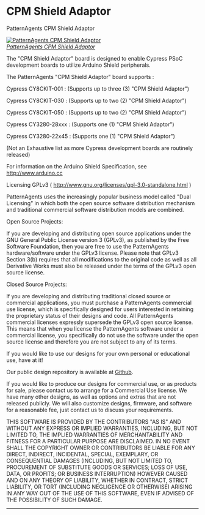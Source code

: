 CPM Shield Adaptor
====================

PatternAgents CPM Shield Adaptor

[![PatternAgents CPM Shield Adaptor](http://www.patternagents.com/img/projects/CPM_Shield/CPM_Shield_model.png)  
*PatternAgents CPM Shield Adaptor*](http://www.patternagents.com/projects/CPM_Shield.html)

The "CPM Shield Adaptor" board is designed to enable Cypress PSoC development boards to utilize Arduino Shield peripherals.

The PatternAgents "CPM Shield Adaptor" board supports :

Cypress CY8CKIT-001 : (Supports up to three (3) "CPM Shield Adaptor")

Cypress CY8CKIT-030 : (Supports up to two (2) "CPM Shield Adaptor")

Cypress CY8CKIT-050 : (Supports up to two (2) "CPM Shield Adaptor")

Cypress CY3280-28xxx : (Supports one (1) "CPM Shield Adaptor")

Cypress CY3280-22x45 : (Supports one (1) "CPM Shield Adaptor")

(Not an Exhaustive list as more Cypress development boards are routinely released)

For information on the Arduino Shield Specification, see http://www.arduino.cc

Licensing GPLv3 ( http://www.gnu.org/licenses/gpl-3.0-standalone.html )

PatternAgents uses the increasingly popular business model called "Dual Licensing" 
in which both the open source software distribution mechanism and traditional commercial software distribution models are combined.

Open Source Projects:        

If you are developing and distributing open source applications under the GNU General Public License version 3 (GPLv3), 
as published by the Free Software Foundation, then you are free to use the PatternAgents hardware/software under the GPLv3 license. 
Please note that GPLv3 Section 3(b) requires that all modifications to the original code as well as all Derivative Works 
must also be released under the terms of the GPLv3 open source license.

Closed Source Projects:

If you are developing and distributing traditional closed source or commercial applications, 
you must purchase a PatternAgents commercial use license, 
which is specifically designed for users interested in retaining the proprietary status of their designs and code. 
All PatternAgents commercial licenses expressly supersede the GPLv3 open source license. 
This means that when you license the PatternAgents software under a commercial license, 
you specifically do not use the software under the open source license and therefore you are not subject to any of its terms.
        
If you would like to use our designs for your own personal or educational use, have at it! 

Our public design repository is available at <a href="https://github.com/patternagents">Github</a>.

If you would like to produce our designs for commercial use, or as products for sale, 
please contact us to arrange for a Commercial Use license. We have many other designs, 
as well as options and extras that are not released publicly. 
We will also customize designs, firmware, and software for a reasonable fee, just contact us to discuss your requirements.

THIS SOFTWARE IS PROVIDED BY THE CONTRIBUTORS "AS IS" AND WITHOUT ANY EXPRESS OR IMPLIED WARRANTIES, 
INCLUDING, BUT NOT LIMITED TO, THE IMPLIED WARRANTIES OF MERCHANTABILITY AND FITNESS FOR A PARTICULAR PURPOSE ARE DISCLAIMED. 
IN NO EVENT SHALL THE COPYRIGHT OWNER OR CONTRIBUTORS BE LIABLE FOR ANY DIRECT, INDIRECT, INCIDENTAL, SPECIAL, EXEMPLARY, 
OR CONSEQUENTIAL DAMAGES (INCLUDING, BUT NOT LIMITED TO, PROCUREMENT OF SUBSTITUTE GOODS OR SERVICES; LOSS OF USE, DATA, 
OR PROFITS; OR BUSINESS INTERRUPTION) HOWEVER CAUSED AND ON ANY THEORY OF LIABILITY, WHETHER IN CONTRACT, 
STRICT LIABILITY, OR TORT (INCLUDING NEGLIGENCE OR OTHERWISE) ARISING IN ANY WAY OUT OF THE USE OF THIS SOFTWARE, 
EVEN IF ADVISED OF THE POSSIBILITY OF SUCH DAMAGE. 

-------------------------------------------------------------------------------------------
